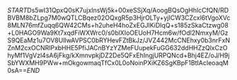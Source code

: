 $START$Ds5wI31QpxQ0sK7ujxInsWj5k+00xeSSjXq/AoogBQsOgHhlcCfQN/RDBVBM8bZLpg7M0wQTLCBqez02OQxgR5p3HjrOLTy+yjICW3CZcxl6tVgoXVc8MLN76mfZuqq6QW42CMs+h2uheH4hoZxEGJlKiDIqQ+s185zSkaCtzwg08+L0HAGO9Wa9Kt7xqdFiWXWrc0/s0blXIoOEUoH7Hcm6w/fOdl2NmxyM/GzS9QEaMz1u7OV8UlIwAVPSC0bRYHevFZtBkJz/JVZ442McCNEhxy0b3nrFxNZnM2cxOCNRlPxbHHE5PfiJACnBYzYZMeFUupekFuGG632ddHHZzQlxCzOhyMf1VgVzl4sA6jFkg/kXmnvpkjDZ2De5QFxEhIngjURPQNcd+Bhj4EZ/oJ/H9jSbYWXMH9PWw+mOkgowmaqTfCx0L0oNoinPXiKZ6SgKBpF1BtIAcIeoaqM0sA==$END$